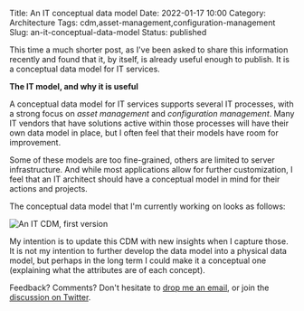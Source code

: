 Title: An IT conceptual data model
Date: 2022-01-17 10:00
Category: Architecture
Tags: cdm,asset-management,configuration-management
Slug: an-it-conceptual-data-model
Status: published

This time a much shorter post, as I've been asked to share this information
recently and found that it, by itself, is already useful enough to publish. It
is a conceptual data model for IT services.

<!-- PELICAN_END_SUMMARY -->

**The IT model, and why it is useful**

A conceptual data model for IT services supports several IT processes, with a
strong focus on *asset management* and *configuration management*. Many IT
vendors that have solutions active within those processes will have their own
data model in place, but I often feel that their models have room for
improvement.

Some of these models are too fine-grained, others are limited to server
infrastructure. And while most applications allow for further customization, I
feel that an IT architect should have a conceptual model in mind for their
actions and projects.

The conceptual data model that I'm currently working on looks as follows:

![An IT CDM, first version]({static}/images/202201/it-cdm-v1.png)

My intention is to update this CDM with new insights when I capture those. It is
not my intention to further develop the data model into a physical data model,
but perhaps in the long term I could make it a conceptual one (explaining what
the attributes are of each concept).

Feedback? Comments? Don't hesitate to [drop me an
email](mailto:sven.vermeulen@siphos.be), or join the [discussion on
Twitter](https://twitter.com/infrainsight/status/1483002656478093315).

